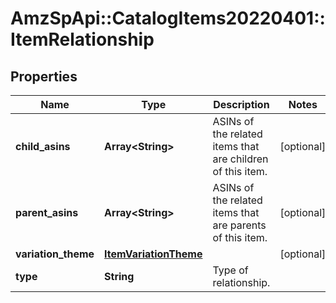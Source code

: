 # AmzSpApi::CatalogItems20220401::ItemRelationship

## Properties
Name | Type | Description | Notes
------------ | ------------- | ------------- | -------------
**child_asins** | **Array&lt;String&gt;** | ASINs of the related items that are children of this item. | [optional] 
**parent_asins** | **Array&lt;String&gt;** | ASINs of the related items that are parents of this item. | [optional] 
**variation_theme** | [**ItemVariationTheme**](ItemVariationTheme.md) |  | [optional] 
**type** | **String** | Type of relationship. | 

